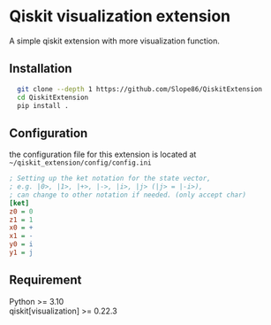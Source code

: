 
# Qiskit visualization extension

A simple qiskit extension with more visualization function.

## Installation

```bash
  git clone --depth 1 https://github.com/Slope86/QiskitExtension
  cd QiskitExtension
  pip install .
```

## Configuration

the configuration file for this extension is located at `~/qiskit_extension/config/config.ini`

```ini
; Setting up the ket notation for the state vector,
; e.g. |0>, |1>, |+>, |->, |i>, |j> (|j> = |-i>),
; can change to other notation if needed. (only accept char)
[ket]
z0 = 0
z1 = 1
x0 = +
x1 = -
y0 = i
y1 = j
```

## Requirement

Python >= 3.10\
qiskit[visualization] >= 0.22.3
